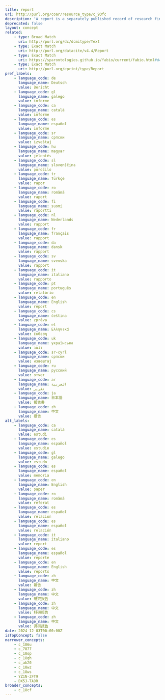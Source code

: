 ```yaml
---
title: report
uri: http://purl.org/coar/resource_type/c_93fc
description: 'A report is a separately published record of research findings, research still in progress, policy developments and events, or other technical findings, usually bearing a report number and sometimes a grant number assigned by the funding agency. Also, an official record of the activities of a committee or corporate entity, the proceedings of a government body, or an investigation by an agency, whether published or private, usually archived or submitted to a higher authority, voluntarily or under mandate. In a more general sense, any formal account of facts or information related to a specific event or phenomenon, sometimes given at regular intervals. [Source: http://lu.com/odlis/odlis_R.cfm#report ]'
deprecated: false
layout: concept
related:
    - type: Broad Match
      uri: http://purl.org/dc/dcmitype/Text
    - type: Exact Match
      uri: http://purl.org/datacite/v4.4/Report
    - type: Exact Match
      uri: https://sparontologies.github.io/fabio/current/fabio.html#d4e4866
    - type: Exact Match
      uri: http://purl.org/eprint/type/Report
pref_labels:
    - language_code: de
      language_name: Deutsch
      value: Bericht
    - language_code: gl
      language_name: galego
      value: informe
    - language_code: ca
      language_name: català
      value: informe
    - language_code: es
      language_name: español
      value: informe
    - language_code: sr
      language_name: српски
      value: izveštaj
    - language_code: hu
      language_name: magyar
      value: jelentés
    - language_code: sl
      language_name: slovenščina
      value: poročilo
    - language_code: tr
      language_name: Türkçe
      value: rapor
    - language_code: ro
      language_name: română
      value: raport
    - language_code: fi
      language_name: suomi
      value: raportti
    - language_code: nl
      language_name: Nederlands
      value: rapport
    - language_code: fr
      language_name: français
      value: rapport
    - language_code: da
      language_name: dansk
      value: rapport
    - language_code: sv
      language_name: svenska
      value: rapport
    - language_code: it
      language_name: italiano
      value: rapporto
    - language_code: pt
      language_name: português
      value: relatório
    - language_code: en
      language_name: English
      value: report
    - language_code: cs
      language_name: čeština
      value: zpráva
    - language_code: el
      language_name: Ελληνικά
      value: έκθεση
    - language_code: uk
      language_name: українська
      value: звіт
    - language_code: sr-cyrl
      language_name: српски
      value: извештај
    - language_code: ru
      language_name: русский
      value: отчет
    - language_code: ar
      language_name: العربية
      value: تقرير
    - language_code: ja
      language_name: 日本語
      value: 報告書
    - language_code: zh
      language_name: 中文
      value: 报告
alt_labels:
    - language_code: ca
      language_name: català
      value: estudi
    - language_code: es
      language_name: español
      value: estudio
    - language_code: gl
      language_name: galego
      value: estudo
    - language_code: es
      language_name: español
      value: memoria
    - language_code: en
      language_name: English
      value: paper
    - language_code: ro
      language_name: română
      value: referat
    - language_code: es
      language_name: español
      value: relacion
    - language_code: es
      language_name: español
      value: relación
    - language_code: it
      language_name: italiano
      value: report
    - language_code: es
      language_name: español
      value: reporte
    - language_code: en
      language_name: English
      value: reports
    - language_code: zh
      language_name: 中文
      value: 報告
    - language_code: zh
      language_name: 中文
      value: 研究报告
    - language_code: zh
      language_name: 中文
      value: 科研报告
    - language_code: zh
      language_name: 中文
      value: 调研报告
date: 2024-12-03T00:00:00Z
isTopConcept: false
narrower_concepts:
    - c_186u
    - c_7877
    - c_18op
    - c_18gh
    - c_ab20
    - c_18wz
    - c_18ws
    - YZ1N-ZFT9
    - DX5J-TA9R
broader_concepts:
    - c_18cf
---
```



